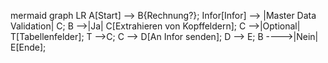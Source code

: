  mermaid
graph LR
  A[Start] --> B{Rechnung?};
  Infor[Infor] --> |Master Data Validation| C;
  B -->|Ja| C[Extrahieren von Kopffeldern];
  C -->|Optional| T[Tabellenfelder];
  T -->C;
  C --> D[An Infor senden];
  D --> E;
  B ---->|Nein| E[Ende];
